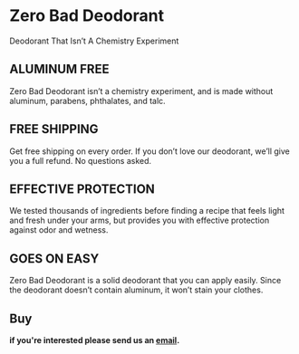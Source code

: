 # Zero Bad Deodorant
Deodorant That Isn’t A Chemistry Experiment

## ALUMINUM FREE
Zero Bad Deodorant isn’t a chemistry experiment, and is made without aluminum, parabens, phthalates, and talc.

## FREE SHIPPING
Get free shipping on every order. If you don’t love our deodorant, we’ll give you a full refund. No questions asked.

## EFFECTIVE PROTECTION
We tested thousands of ingredients before finding a recipe that feels light and fresh under your arms, but provides you with effective protection against odor and wetness.

## GOES ON EASY
Zero Bad Deodorant is a solid deodorant that you can apply easily. Since the deodorant doesn’t contain aluminum, it won’t stain your clothes.

## Buy
**if you're interested please send us an <a target="_blank" href="mailto:krumhausen+zerobad@gmail.com?subject=Hi">email</a>.**
